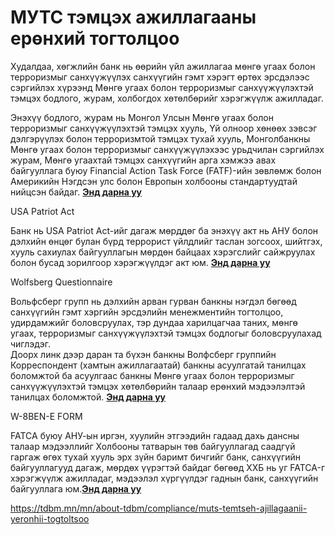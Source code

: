 # МУТС тэмцэх ажиллагааны ерөнхий тогтолцоо

Худалдаа, хөгжлийн банк нь өөрийн үйл ажиллагаа мөнгө угаах болон терроризмыг санхүүжүүлэх санхүүгийн гэмт хэрэгт өртөх эрсдэлээс сэргийлэх хүрээнд Мөнгө угаах болон терроризмыг санхүүжүүлэхтэй тэмцэх бодлого, журам, холбогдох хөтөлбөрийг хэрэгжүүлж ажилладаг.

Энэхүү бодлого, журам нь Монгол Улсын Мөнгө угаах болон терроризмыг санхүүжүүлэхтэй тэмцэх хууль, Үй олноор хөнөөх зэвсэг дэлгэрүүлэх болон терроризмтой тэмцэх тухай хууль, Монголбанкны Мөнгө угаах болон терроризмыг санхүүжүүлэхээс урьдчилан сэргийлэх журам, Мөнгө угаахтай тэмцэх санхүүгийн арга хэмжээ авах байгууллага буюу Financial Action Task Force (FATF)-ийн зөвлөмж болон Америкийн Нэгдсэн улс болон Европын холбооны стандартуудтай нийцсэн байдаг. [**Энд дарна уу**](https://www.tdbm.mn/sites/default/files/2024-11/Statement-MN.pdf)

USA Patriot Act

Банк нь USA Patriot Act-ийг дагаж мөрддөг ба энэхүү акт нь АНУ болон дэлхийн өнцөг булан бүрд террорист үйлдлийг таслан зогсоох, шийтгэх, хууль сахиулах байгууллагын мөрдөн байцаах хэрэгслийг сайжруулах болон бусад зорилгоор хэрэгжүүлдэг акт юм. [**Энд дарна уу**](https://www.tdbm.mn/sites/default/files/2024-11/TDB_USA%20Patriot%20Act%20Certification%202023.pdf)

Wolfsberg Questionnaire

Вольфсберг групп нь дэлхийн арван гурван банкны нэгдэл бөгөөд санхүүгийн гэмт хэргийн эрсдэлийн менежментийн тогтолцоо, удирдамжийг боловсруулах, тэр дундаа харилцагчаа таних, мөнгө угаах, терроризмыг санхүүжүүлэхтэй тэмцэх бодлогыг боловсруулахад чиглэдэг.  
Доорх линк дээр даран та бүхэн банкны Волфсберг группийн Корреспондент (хамтын ажиллагаатай) банкны асуулгатай танилцах боломжтой ба асуулгаас банкны Мөнгө угаах болон терроризмыг санхүүжүүлэхтэй тэмцэх хөтөлбөрийн талаар ерөнхий мэдээлэлтэй танилцах боломжтой. [**Энд дарна уу**](https://www.tdbm.mn/sites/default/files/2024-11/TDBM%202024.09.09%20CBDDQ%20v1.4%20sign.pdf)

W-8BEN-E FORM

FATCA буюу АНУ-ын иргэн, хуулийн этгээдийн гадаад дахь дансны талаар мэдээллийг Холбооны татварын төв байгууллагад саадгүй гаргаж өгөх тухай хууль эрх зүйн баримт бичгийг банк, санхүүгийн байгууллагууд дагаж, мөрдөх үүрэгтэй байдаг бөгөөд ХХБ нь уг FATCA-г хэрэгжүүлж ажилладаг, мэдээлэл хүргүүлдэг гаднын банк, санхүүгийн байгууллага юм.[**Энд дарна уу**](https://www.tdbm.mn/sites/default/files/2024-11/2024.04%20W8%20BEN%20E.pdf)

https://tdbm.mn/mn/about-tdbm/compliance/muts-temtseh-ajillagaanii-yeronhii-togtoltsoo